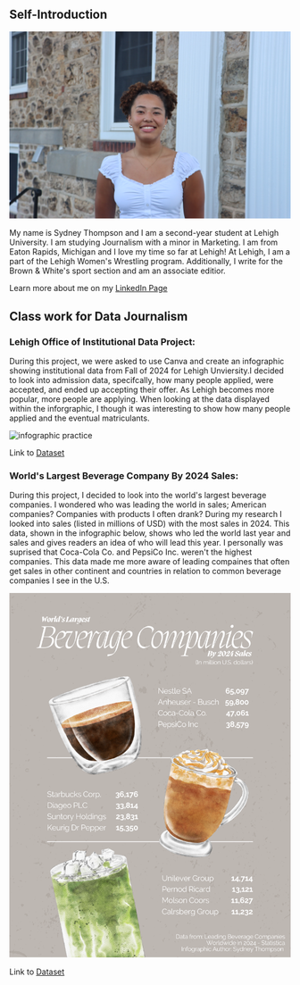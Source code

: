 ## Self-Introduction

![profile image](https://github.com/syt228/syt228.github.io/blob/main/Thompson_Sydney.jpeg?raw=true)

My name is Sydney Thompson and I am a second-year student at Lehigh University. I am studying Journalism with a minor in Marketing. I am from Eaton Rapids, Michigan and I love my time so far at Lehigh!
At Lehigh, I am a part of the Lehigh Women's Wrestling program. Additionally, I write for the Brown & White's sport section and am an associate editior.

Learn more about me on my [LinkedIn Page](www.linkedin.com/in/sydneyrthompson-)

## Class work for Data Journalism 


### Lehigh Office of Institutional Data Project:

During this project, we were asked to use Canva and create an infographic showing institutional data from Fall of 2024 for Lehigh Unviersity.I decided to look into admission data, specifcally, how many people applied, were accepted, and ended up accepting their offer. As Lehigh becomes more popular, more people are applying. When looking at the data displayed within the inforgraphic, I though it was interesting to show how many people applied and the eventual matriculants.


![infographic practice](https://github.com/syt228/syt228.github.io/blob/main/Data%20Journalism%20Infographic%20Practice%20-%20Lehigh%20Enrollment%20Data%20(1).png?raw=true)

Link to [Dataset](https://data.lehigh.edu/sites/data.lehigh.edu/files/LUprofile_2024.pdf)

### World's Largest Beverage Company By 2024 Sales:

During this project, I decided to look into the world's largest beverage companies. I wondered who was leading the world in sales; American companies? Companies with products I often drank? During my research I looked into sales (listed in millions of USD) with the most sales in 2024. This data, shown in the infographic below, shows who led the world last year and sales and gives readers an idea of who will lead this year. I personally was suprised that Coca-Cola Co. and PepsiCo Inc. weren't the highest companies. This data made me more aware of leading compaines that often get sales in other continent and countries in relation to common beverage companies I see in the U.S.

![infographic practice](https://github.com/syt228/syt228.github.io/blob/main/Data%20Journalism%20Infographic%20Project%20.png?raw=true)

Link to [Dataset](https://www.statista.com/statistics/307963/leading-beverage-companies-worldwide-based-on-net-sales/)
